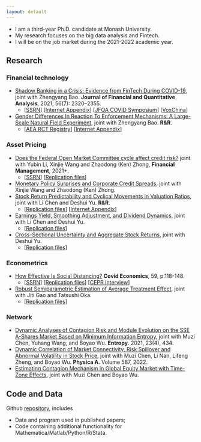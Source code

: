 ```yaml
---
layout: default
---
```


- I am a third-year Ph.D. candidate at Monash University. 
- My research focuses on the big data analysis and Fintech. 
- I will be on the job market during the 2021-2022 academic year.


## Research

### Financial technology
- [Shadow Banking in a Crisis: Evidence from FinTech During COVID-19](https://doi.org/10.1017/S0022109021000430), joint with Zhengyang Bao. **Journal of Financial and Quantitative Analysis**, 2021, 56(7): 2320–2355.
  - [[SSRN](https://papers.ssrn.com/sol3/papers.cfm?abstract_id=3734770)] [[Internet Appendix](https://drive.google.com/file/d/1xmnwf_dNR22ohyOeyFoZBCG_6OGv9Gvm/view?usp=sharing)] [[JFQA COVID Symposium](https://player.mediaamp.io/p/U8-EDC/x3q6FTruIMqL/embed/select/media/seU2G5zFXY7m?form=html)] [[VoxChina](http://voxchina.org/show-3-241.html)]
- [Gender Differences In Reaction To Enforcement Mechanisms: A Large-Scale Natural Field Experiment](https://papers.ssrn.com/sol3/papers.cfm?abstract_id=3641282), joint with Zhengyang Bao. **R&R**.
  - [[AEA RCT Registry](https://www.socialscienceregistry.org/trials/6095)] [[Internet Appendix](https://drive.google.com/file/d/1tpA5k_htPn27juShLqt8xYgwvCnz9bg2/view?usp=sharing)]

### Asset Pricing
- [Does the Federal Open Market Committee cycle affect credit risk?](https://doi.org/10.1111/fima.12364) joint with Yubin Li, Xinjie Wang and Zhaodong (Ken) Zhong, **Financial Management**, 2021+.
  - [[SSRN](https://papers.ssrn.com/sol3/papers.cfm?abstract_id=3512662)]  [[Replication files](https://github.com/difang-huang/fomc-cycle)]
- [Monetary Policy Surprises and Corporate Credit Spreads](https://papers.ssrn.com/sol3/papers.cfm?abstract_id=3700257), joint with Xinjie Wang and Zhaodong (Ken) Zhong.
- [Stock Return Predictability and Cyclical Movements in Valuation Ratios](https://papers.ssrn.com/sol3/papers.cfm?abstract_id=3755710), joint with Li Chen and Deshui Yu. **R&R**.
  - [[Replication files](https://github.com/difang-huang/cyclical-movement)] [[Internet Appendix](https://drive.google.com/file/d/192zhwxNL7MBcDgQOdFHPtKJmokLBwabY/view?usp=sharing)]
- [Earnings Yield, Smoothing Adjustment, and Dividend Dynamics](https://papers.ssrn.com/sol3/papers.cfm?abstract_id=3783056), joint with Li Chen and Deshui Yu.
  - [[Replication files](https://github.com/difang-huang/smoothing-adjustment)]
- [Cross-Sectional Uncertainty and Aggregate Stock Returns](https://papers.ssrn.com/sol3/papers.cfm?abstract_id=3907264), joint with Deshui Yu.
  - [[Replication files](https://github.com/difang-huang/csu)]


### Econometrics
- [How Effective Is Social Distancing?](https://mailchi.mp/cepr/press-release-covid-economics-vetted-and-real-time-papers-59) **Covid Economics**, 59, p.118-148. 
  - [[SSRN](https://papers.ssrn.com/sol3/papers.cfm?abstract_id=3680321)]  [[Replication files](https://github.com/difang-huang/social-distancing)] [[CEPR Interview](https://www.youtube.com/watch?v=K6GAchZP9E8&t=1s&ab_channel=CEPR%26VideoVox)]
- [Robust Semiparametric Estimation of Average Treatment Effect](https://drive.google.com/file/d/1u900vPMgdcI2ygH4E1eo03b7eS-uKrxb/view?usp=sharing), joint with Jiti Gao and Tatsushi Oka.
  - [[Replication files](https://github.com/difang-huang/semi-ate)]


### Network
- [Dynamic Analyses of Contagion Risk and Module Evolution on the SSE A-Shares Market Based on Minimum Information Entropy](https://www.mdpi.com/1099-4300/23/4/434), joint with Muzi Chen, Yuhang Wang, and Boyao Wu. **Entropy**. 2021, 23(4), 434.
- [Dynamic Correlation of Market Connectivity, Risk Spillover and Abnormal Volatility in Stock Price](https://doi.org/10.1016/j.physa.2021.126506), joint with Muzi Chen, Li Nan, Lifeng Zheng, and Boyao Wu. **Physica A**. Volume 587, 2022.
- [Estimating Contagion Mechanism in Global Equity Market with Time-Zone Effects](https://papers.ssrn.com/sol3/papers.cfm?abstract_id=3491596), joint with Muzi Chen and Boyao Wu.

## Code and Data

Github [repository](https://github.com/difang-huang?tab=repositories), includes
- Data and program used in published papers;
- Code containing additional functionality for Mathematica/Matlab/Python/R/Stata.
